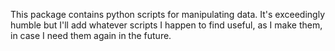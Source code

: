 This package contains python scripts for manipulating data. It's exceedingly humble but I'll add whatever scripts I happen to find useful, as I make them, in case I need them again in the future.